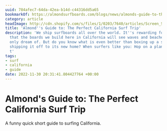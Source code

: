 ```yaml
---
uuid: 784afec7-64da-42ea-b14d-c44316dd5a65
bookmarkOf: https://almondsurfboards.com/blogs/news/almonds-guide-to-the-perfect-california-surf-trip
category: article
headImage: http://cdn.shopify.com/s/files/1/0203/7640/articles/Screen_Shot_2022-11-30_at_11.10.11_AM_1200x.jpg?v=1669836382
title: 'Almond''s Guide to: The Perfect California Surf Trip'
description: 'We ship surfboards all over the world. It''s rewarding for us to know
  that the boards we build here in California will see waves and beaches that we can
  only dream of. But do you know what is even better than boxing up a surfboard and
  shipping it off to its new home? When surfers like you: Hop on a plane to California
  t'
tags:
- surf
- california
- guide
date: 2022-11-30 20:31:41.804427764 +00:00
---
```

# Almond's Guide to: The Perfect California Surf Trip

A funny quick short guide to surfing California.